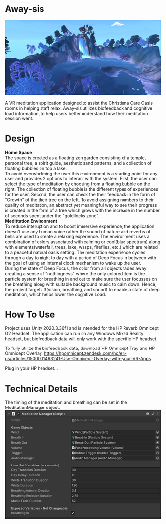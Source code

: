 # Away-sis

![Preview](Images/preview.png)

A VR meditation application designed to assist the Christiana Care Oasis rooms in helping staff relax. Away-sis utilizes biofeedback and cognitive load information, to help users better understand how their meditation session went.

# Design
<b>Home Space</b><br>
The space is created as a floating zen garden consisting of a temple, personal tree, a spirit guide, aesthetic sand patterns, and a collection of floating bubbles on top a lake.<br>
To avoid overwhelming the user this environment is a starting point for any user and provides 2 options to interact with the system. 
First, the user can select the type of meditation by choosing from a floating bubble on the right. The collection of floating bubble is the different types of experiences for the user.
Second, the user can check the their feedback in the form of "Growth" of the their tree on the left. To avoid assigning numbers to their quality of meditation, an abstract yet meaningful way to see their progress is created in the form of a tree which grows with the increase in the number of seconds spent under the "goldilocks zone".
<br><b>Medittation Environment</b><br>
To reduce interuption and to boost immersive experience, the application doesn't use any human voice rather the sound of nature and reverbs of bells are used to create a relaxing experience. The environment uses a combination of colors associated with calming or cool(blue spectrum) along with elements(waterfall, trees, lake, wasps, fireflies, etc.) which are related to a peaceful natural oasis setting. 
The meditation experience cycles through a day to night to day with a period of Deep Focus in between with the goal of using an internal clock mechanism to wake up the user.<br>
During the state of Deep Focus, the color from all objects fades away creating a sense of "nothingness" where the only colored item is the particle system for breathing in and out to make sure the user focusses on the breathing along with suitable background music to calm down. Hence, the project targets 3(vision, breathing, and sound) to enable a state of deep meditation, which helps lower the cognitive Load. 

# How To Use

Project uses Unity 2020.3.36f1 and is intended for the HP Reverb Omnicept G2 Headset. The application can run on any Windows Mixed Reality headset, but biofeedback data will only work with the specific HP headset.

To fully utilize the biofeedback data, download HP Omnicept Tray and HP Omnicept Overlay. https://hpomnicept.zendesk.com/hc/en-us/articles/1500001463241-Use-Omnicept-Overlay-with-your-VR-Apps

Plug in your HP headset...

# Technical Details
The timing of the meditation and breathing can be set in the MeditationManager object.
![](Images/medManager.png)

